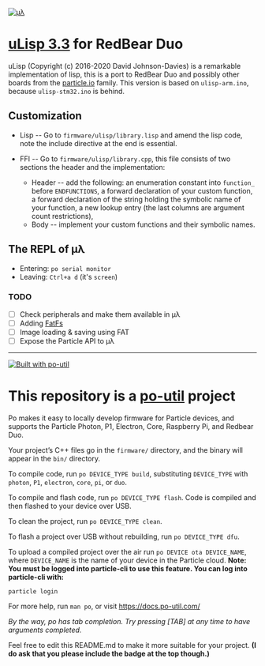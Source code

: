 [![μλ](http://www.ulisp.com/pictures/3J/logo.gif)](http://www.ulisp.com/)

# [uLisp 3.3](http://www.ulisp.com/) for RedBear Duo

uLisp (Copyright (c) 2016-2020 David Johnson-Davies) is a remarkable implementation of lisp, this is a port to RedBear Duo and possibly other boards from the [particle.io](https://www.particle.io/) family.
This version is based on `ulisp-arm.ino`, because `ulisp-stm32.ino` is behind.

## Customization

* Lisp -- Go to `firmware/ulisp/library.lisp` and amend the lisp code, note the include directive at the end is essential.

* FFI -- Go to `firmware/ulisp/library.cpp`, this file consists of two sections the header and the implementation:
  * Header -- add the following: an enumeration constant into `function_` before `ENDFUNCTIONS`, a forward declaration of your custom function, a forward declaration of the string holding the symbolic name of your function, a new lookup entry (the last columns are argument count restrictions),
  * Body -- implement your custom functions and their symbolic names.

## The REPL of μλ

* Entering: `po serial monitor`
* Leaving: `Ctrl+a d` (it's `screen`)

### TODO

- [ ] Check peripherals and make them available in μλ
- [ ] Adding [FatFs](http://elm-chan.org/fsw/ff/00index_e.html)
- [ ] Image loading & saving using FAT
- [ ] Expose the Particle API to μλ

---
[![Built with po-util](https://rawgit.com/nrobinson2000/po-util/master/images/built-with-po-util.svg)](https://po-util.com)

# This repository is a [po-util](https://po-util.com) project

Po makes it easy to locally develop firmware for Particle devices, and supports the Particle Photon, P1, Electron, Core, Raspberry Pi, and Redbear Duo.

Your project’s C++ files go in the `firmware/` directory, and the binary will appear in the `bin/` directory.

To compile code, run `po DEVICE_TYPE build`, substituting `DEVICE_TYPE` with `photon`, `P1`, `electron`, `core`, `pi`, or `duo`.

To compile and flash code, run `po DEVICE_TYPE flash`. Code is compiled and then flashed to your device over USB.

To clean the project, run `po DEVICE_TYPE clean`.

To flash a project over USB without rebuilding, run `po DEVICE_TYPE dfu`.

To upload a compiled project over the air run `po DEVICE ota DEVICE_NAME`, where `DEVICE_NAME` is the name of your device in the Particle cloud. **Note: You must be logged into particle-cli to use this feature. You can log into particle-cli with:**

```
particle login
```

For more help, run `man po`, or visit <https://docs.po-util.com/>

*By the way, po has tab completion. Try pressing [TAB] at any time to have arguments completed.*

Feel free to edit this README.md to make it more suitable for your project. **(I do ask that you please include the badge at the top though.)**
